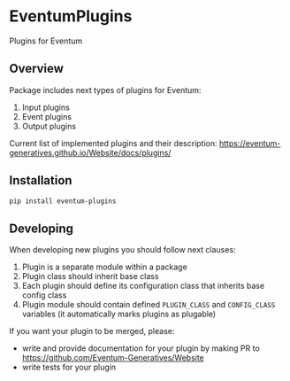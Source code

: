 # EventumPlugins
Plugins for Eventum

## Overview
Package includes next types of plugins for Eventum:
1. Input plugins
2. Event plugins
3. Output plugins

Current list of implemented plugins and their description: https://eventum-generatives.github.io/Website/docs/plugins/

## Installation
```bash
pip install eventum-plugins
```

## Developing
When developing new plugins you should follow next clauses:
1. Plugin is a separate module within a package
2. Plugin class should inherit base class
3. Each plugin should define its configuration class that inherits base config class 
4. Plugin module should contain defined `PLUGIN_CLASS` and `CONFIG_CLASS` variables (it automatically marks plugins as plugable)

If you want your plugin to be merged, please:
- write and provide documentation for your plugin by making PR to https://github.com/Eventum-Generatives/Website
- write tests for your plugin

